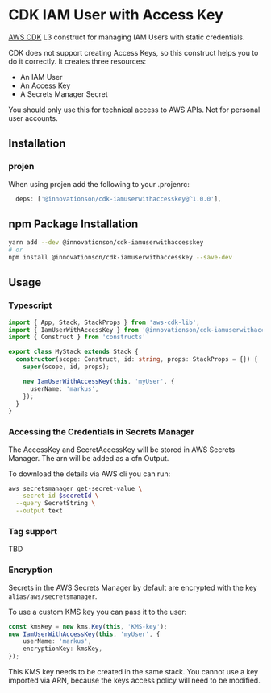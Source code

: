 # CDK IAM User with Access Key

[AWS CDK] L3 construct for managing IAM Users with static credentials.

CDK does not support creating Access Keys, so this construct helps you to do it correctly. It creates three resources:

- An IAM User
- An Access Key
- A Secrets Manager Secret

You should only use this for technical access to AWS APIs. Not for personal user accounts.

## Installation

### projen

When using projen add the following to your .projenrc:

```js
  deps: ['@innovationson/cdk-iamuserwithaccesskey@^1.0.0'],
```

## npm Package Installation

```bash
yarn add --dev @innovationson/cdk-iamuserwithaccesskey
# or
npm install @innovationson/cdk-iamuserwithaccesskey --save-dev
```

## Usage

### Typescript

```typescript
import { App, Stack, StackProps } from 'aws-cdk-lib';
import { IamUserWithAccessKey } from '@innovationson/cdk-iamuserwithaccesskey';
import { Construct } from 'constructs'

export class MyStack extends Stack {
  constructor(scope: Construct, id: string, props: StackProps = {}) {
    super(scope, id, props);

    new IamUserWithAccessKey(this, 'myUser', {
      userName: 'markus',
    });
  }
}
```

### Accessing the Credentials in Secrets Manager

The AccessKey and SecretAccessKey will be stored in AWS Secrets Manager. The arn will be added as a cfn Output.

To download the details via AWS cli you can run:

```bash
aws secretsmanager get-secret-value \
  --secret-id $secretId \
  --query SecretString \
  --output text
```

### Tag support

TBD

### Encryption

Secrets in the AWS Secrets Manager by default are encrypted with the key `alias/aws/secretsmanager`.

To use a custom KMS key you can pass it to the user:

```typescript
const kmsKey = new kms.Key(this, 'KMS-key');
new IamUserWithAccessKey(this, 'myUser', {
    userName: 'markus',
    encryptionKey: kmsKey,
});
```

This KMS key needs to be created in the same stack. You cannot use a key imported via ARN, because the keys access policy will need to be modified.

[AWS CDK]: https://aws.amazon.com/cdk/
